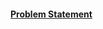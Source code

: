 #### [Problem Statement](https://docs.google.com/document/d/1vv9MccarlZeoF1WYHkhBBqG2iCENXE9M/edit?tab=t.0#heading=h.gjdgxs)